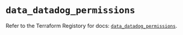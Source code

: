 # `data_datadog_permissions`

Refer to the Terraform Registory for docs: [`data_datadog_permissions`](https://registry.terraform.io/providers/datadog/datadog/3.24.0/docs/data-sources/permissions).
